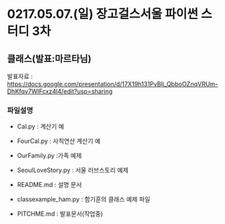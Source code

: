 # 0217.05.07.(일) 장고걸스서울 파이썬 스터디 3차
## 클래스(발표:마르타님)
발표자료 : https://docs.google.com/presentation/d/17X19h131PvBIj_QbboOZnqVRUm-DhKfqv7WIFcxz4l4/edit?usp=sharing

### 파일설명
  - Cal.py : 계산기 예
  - FourCal.py : 사칙연산 계산기 예
  - OurFamily.py :가족 예제 
  - SeoulLoveStory.py : 서울 러브스토리 예제 
  
  - README.md : 설명 문서
  
  - classexample_ham.py : 함기훈의 클래스 예제 파일
  - PITCHME.md : 발표문서(작업중)
